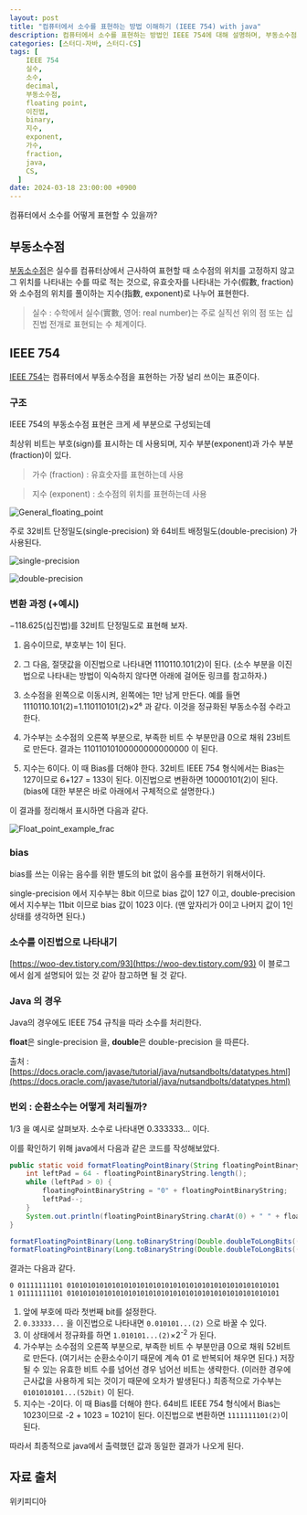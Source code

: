```yaml
---
layout: post
title: "컴퓨터에서 소수를 표현하는 방법 이해하기 (IEEE 754) with java"
description: 컴퓨터에서 소수를 표현하는 방법인 IEEE 754에 대해 설명하며, 부동소수점의 구조와 변환 과정을 Java를 통해 이해하는 내용을 다룹니다. IEEE 754는 부호, 지수, 가수로 구성되어 있으며, 단정밀도와 배정밀도 형식이 있습니다. 변환 과정에서는 음수를 표현하기 위한 부호 비트, 이진법 변환, 정규화, 가수부와 지수부의 계산을 포함하고, Java에서의 소수 처리 방식을 설명합니다. 또한, 순환소수의 처리 방법도 간단히 소개합니다.
categories: [스터디-자바, 스터디-CS]
tags: [
    IEEE 754
    실수,
    소수,
    decimal,
    부동소수점,
    floating point,
    이진법,
    binary,
    지수,
    exponent,
    가수,
    fraction,
    java,
    CS,
  ]
date: 2024-03-18 23:00:00 +0900
---
```


컴퓨터에서 소수를 어떻게 표현할 수 있을까?

## 부동소수점

[부동소수점](https://ko.wikipedia.org/wiki/%EB%B6%80%EB%8F%99%EC%86%8C%EC%88%98%EC%A0%90)은 실수를 컴퓨터상에서 근사하여 표현할 때 소수점의 위치를 고정하지 않고 그 위치를 나타내는 수를 따로 적는 것으로, 유효숫자를 나타내는 가수(假數, fraction)와 소수점의 위치를 풀이하는 지수(指數, exponent)로 나누어 표현한다.

> 실수 : 수학에서 실수(實數, 영어: real number)는 주로 실직선 위의 점 또는 십진법 전개로 표현되는 수 체계이다.

## IEEE 754

[IEEE 754](https://ko.wikipedia.org/wiki/IEEE_754)는 컴퓨터에서 부동소수점을 표현하는 가장 널리 쓰이는 표준이다.

### 구조

IEEE 754의 부동소수점 표현은 크게 세 부분으로 구성되는데

최상위 비트는 부호(sign)를 표시하는 데 사용되며, 지수 부분(exponent)과 가수 부분(fraction)이 있다.

> 가수 (fraction) : 유효숫자를 표현하는데 사용

> 지수 (exponent) : 소수점의 위치를 표현하는데 사용

![General_floating_point](/assets/images/2024-03-18-understand-ieee-754-with-java/General_floating_point_ko.svg)

주로 32비트 단정밀도(single-precision) 와 64비트 배정밀도(double-precision) 가 사용된다.

![single-precision](/assets/images/2024-03-18-understand-ieee-754-with-java/IEEE_754_Single_Floating_Point_Format.svg)

![double-precision](/assets/images/2024-03-18-understand-ieee-754-with-java/IEEE_754_Double_Floating_Point_Format.svg)

### 변환 과정 (+예시)

−118.625(십진법)를 32비트 단정밀도로 표현해 보자.

1. 음수이므로, 부호부는 1이 된다.

2. 그 다음, 절댓값을 이진법으로 나타내면 1110110.101(2)이 된다. (소수 부분을 이진법으로 나타내는 방법이 익숙하지 않다면 아래에 걸어둔 링크를 참고하자.)

3. 소수점을 왼쪽으로 이동시켜, 왼쪽에는 1만 남게 만든다. 예를 들면 1110110.101(2)=1.110110101(2)×2⁶ 과 같다. 이것을 정규화된 부동소수점 수라고 한다.

4. 가수부는 소수점의 오른쪽 부분으로, 부족한 비트 수 부분만큼 0으로 채워 23비트로 만든다. 결과는 11011010100000000000000 이 된다.

5. 지수는 6이다. 이 때 Bias를 더해야 한다. 32비트 IEEE 754 형식에서는 Bias는 127이므로 6+127 = 133이 된다. 이진법으로 변환하면 10000101(2)이 된다. (bias에 대한 부분은 바로 아래에서 구체적으로 설명한다.)

이 결과를 정리해서 표시하면 다음과 같다.

![Float_point_example_frac](/assets/images/2024-03-18-understand-ieee-754-with-java/Float_point_example_frac.svg)

### bias

bias를 쓰는 이유는 음수를 위한 별도의 bit 없이 음수를 표현하기 위해서이다.

single-precision 에서 지수부는 8bit 이므로 bias 값이 127 이고, double-precision 에서 지수부는 11bit 이므로 bias 값이 1023 이다. (맨 앞자리가 0이고 나머지 값이 1인 상태를 생각하면 된다.)

### 소수를 이진법으로 나타내기

[https://woo-dev.tistory.com/93](https://woo-dev.tistory.com/93) 이 블로그에서 쉽게 설명되어 있는 것 같아 참고하면 될 것 같다.

### Java 의 경우

Java의 경우에도 IEEE 754 규칙을 따라 소수를 처리한다.

**float**은 single-precision 을, **double**은 double-precision 을 따른다.

출처 : [https://docs.oracle.com/javase/tutorial/java/nutsandbolts/datatypes.html](https://docs.oracle.com/javase/tutorial/java/nutsandbolts/datatypes.html)

### 번외 : 순환소수는 어떻게 처리될까?

1/3 을 예시로 살펴보자. 소수로 나타내면 0.333333... 이다.

이를 확인하기 위해 java에서 다음과 같은 코드를 작성해보았다.

```java
public static void formatFloatingPointBinary(String floatingPointBinaryString) {
    int leftPad = 64 - floatingPointBinaryString.length();
    while (leftPad > 0) {
        floatingPointBinaryString = "0" + floatingPointBinaryString;
        leftPad--;
    }
    System.out.println(floatingPointBinaryString.charAt(0) + " " + floatingPointBinaryString.substring(1,12) + " " + floatingPointBinaryString.substring(12));
}
```

```java
formatFloatingPointBinary(Long.toBinaryString(Double.doubleToLongBits((double) 1/3)));
formatFloatingPointBinary(Long.toBinaryString(Double.doubleToLongBits((double) - 1/3)));
```

결과는 다음과 같다.

```
0 01111111101 0101010101010101010101010101010101010101010101010101
1 01111111101 0101010101010101010101010101010101010101010101010101
```

1. 앞에 부호에 따라 첫번째 bit를 설정한다.
2. `0.33333...` 을 이진법으로 나타내면 `0.010101...(2)` 으로 바꿀 수 있다.
3. 이 상태에서 정규화를 하면 `1.010101...(2)`×2<sup>-2</sup> 가 된다.
4. 가수부는 소수점의 오른쪽 부분으로, 부족한 비트 수 부분만큼 0으로 채워 52비트로 만든다.
   (여기서는 순환소수이기 때문에 계속 01 로 반복되어 채우면 된다.) 저장될 수 있는 유효한 비트 수를 넘어선 경우 넘어선 비트는 생략한다.
   (이러한 경우에 근사값을 사용하게 되는 것이기 때문에 오차가 발생된다.)
   최종적으로 가수부는 `0101010101...(52bit)` 이 된다.
5. 지수는 -2이다. 이 때 Bias를 더해야 한다. 64비트 IEEE 754 형식에서 Bias는 1023이므로 -2 + 1023 = 1021이 된다. 이진법으로 변환하면 `1111111101(2)`이 된다.

따라서 최종적으로 java에서 출력했던 값과 동일한 결과가 나오게 된다.

## 자료 출처

위키피디아
